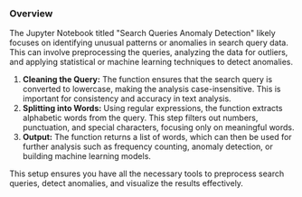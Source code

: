 ### Overview

The Jupyter Notebook titled "Search Queries Anomaly Detection" likely focuses on identifying unusual patterns or anomalies in search query data. This can involve preprocessing the queries, analyzing the data for outliers, and applying statistical or machine learning techniques to detect anomalies.


1. **Cleaning the Query:** The function ensures that the search query is converted to lowercase, making the analysis case-insensitive. This is important for consistency and accuracy in text analysis.
2. **Splitting into Words:** Using regular expressions, the function extracts alphabetic words from the query. This step filters out numbers, punctuation, and special characters, focusing only on meaningful words.
3. **Output:** The function returns a list of words, which can then be used for further analysis such as frequency counting, anomaly detection, or building machine learning models.

This setup ensures you have all the necessary tools to preprocess search queries, detect anomalies, and visualize the results effectively.
